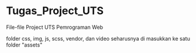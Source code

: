 # Tugas_Project_UTS
File-file Project UTS Pemrograman Web 

folder css, img, js, scss, vendor, dan video seharusnya di masukkan ke satu folder "assets"
